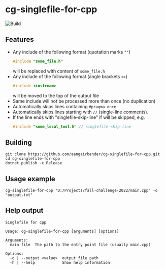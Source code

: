 # cg-singlefile-for-cpp
![Build](https://github.com/aangairbender/cg-singlefile-for-cpp/actions/workflows/build.yml/badge.svg)

## Features

* Any include of the following format (quotation marks `""`)
	```cpp
	#include "some_file.h"
	```
	will be replaced with content of `some_file.h`
* Any include of the following format (angle brackets `<>`)
	```cpp
	#include <iostream>
	```
	will be moved to the top of the output file
* Same include will not be processed more than once (no duplication)
* Automatically skips lines containing `#pragma once`
* Automatically skips lines starting with `//` (single-line comments).
* If the line ends with "singlefile-skip-line" if will be skipped, e.g.
	```cpp
	#include "some_local_tool.h" // singlefile-skip-line
	```

## Building
```shell
git clone https://github.com/aangairbender/cg-singlefile-for-cpp.git
cd cg-singlefile-for-cpp
dotnet publish -c Release
```

## Usage example

```shell
cg-singlefile-for-cpp "D:/Projects/fall-challenge-2022/main.cpp" -o "output.txt"
```

## Help output

```
Singlefile for cpp

Usage: cg-singlefile-for-cpp [arguments] [options]

Arguments:
  main file  The path to the entry point file (usually main.cpp)

Options:
  -o | --output <value>  output file path
  -h | --help            Show help information
```